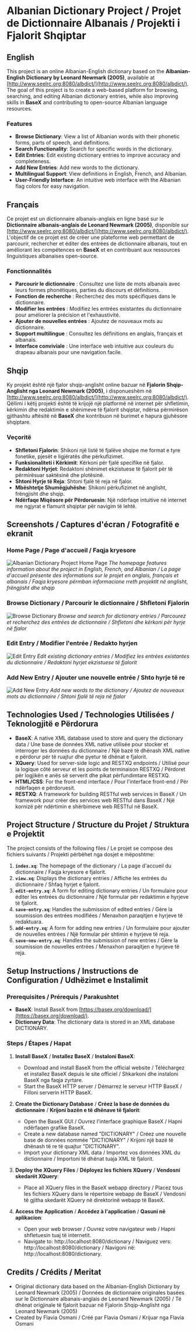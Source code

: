 # Albanian Dictionary Project / Projet de Dictionnaire Albanais / Projekti i Fjalorit Shqiptar

## English

This project is an online Albanian-English dictionary based on the **Albanian-English Dictionary by Leonard Newmark (2005)**, available at [http://www.seelrc.org:8080/albdict/](http://www.seelrc.org:8080/albdict/). The goal of this project is to create a web-based platform for browsing, searching, and editing Albanian dictionary entries, while also improving skills in **BaseX** and contributing to open-source Albanian language resources.

### Features

- **Browse Dictionary**: View a list of Albanian words with their phonetic forms, parts of speech, and definitions.
- **Search Functionality**: Search for specific words in the dictionary.
- **Edit Entries**: Edit existing dictionary entries to improve accuracy and completeness.
- **Add New Entries**: Add new words to the dictionary.
- **Multilingual Support**: View definitions in English, French, and Albanian.
- **User-Friendly Interface**: An intuitive web interface with the Albanian flag colors for easy navigation.

## Français

Ce projet est un dictionnaire albanais-anglais en ligne basé sur le **Dictionnaire albanais-anglais de Leonard Newmark (2005)**, disponible sur [http://www.seelrc.org:8080/albdict/](http://www.seelrc.org:8080/albdict/). L'objectif de ce projet est de créer une plateforme web permettant de parcourir, rechercher et éditer des entrées de dictionnaire albanais, tout en améliorant les compétences en **BaseX** et en contribuant aux ressources linguistiques albanaises open-source.

### Fonctionnalités

- **Parcourir le dictionnaire** : Consultez une liste de mots albanais avec leurs formes phonétiques, parties du discours et définitions.
- **Fonction de recherche** : Recherchez des mots spécifiques dans le dictionnaire.
- **Modifier les entrées** : Modifiez les entrées existantes du dictionnaire pour améliorer la précision et l'exhaustivité.
- **Ajouter de nouvelles entrées** : Ajoutez de nouveaux mots au dictionnaire.
- **Support multilingue** : Consultez les définitions en anglais, français et albanais.
- **Interface conviviale** : Une interface web intuitive aux couleurs du drapeau albanais pour une navigation facile.

## Shqip

Ky projekt është një fjalor shqip-anglisht online bazuar në **Fjalorin Shqip-Anglisht nga Leonard Newmark (2005)**, i disponueshëm në [http://www.seelrc.org:8080/albdict/](http://www.seelrc.org:8080/albdict/). Qëllimi i këtij projekti është të krijojë një platformë në internet për shfletimin, kërkimin dhe redaktimin e shënimeve të fjalorit shqiptar, ndërsa përmirëson gjithashtu aftësitë në **BaseX** dhe kontribuon në burimet e hapura gjuhësore shqiptare.

### Veçoritë

- **Shfletoni Fjalorin**: Shikoni një listë të fjalëve shqipe me format e tyre fonetike, pjesët e ligjëratës dhe përkufizimet.
- **Funksionaliteti i Kërkimit**: Kërkoni për fjalë specifike në fjalor.
- **Redaktoni Hyrjet**: Redaktoni shënimet ekzistuese të fjalorit për të përmirësuar saktësinë dhe plotësinë.
- **Shtoni Hyrje të Reja**: Shtoni fjalë të reja në fjalor.
- **Mbështetje Shumëgjuhëshe**: Shikoni përkufizimet në anglisht, frëngjisht dhe shqip.
- **Ndërfaqe Miqësore për Përdoruesin**: Një ndërfaqe intuitive në internet me ngjyrat e flamurit shqiptar për navigim të lehtë.

## Screenshots / Captures d'écran / Fotografitë e ekranit

### Home Page / Page d'accueil / Faqja kryesore
![Albanian Dictionary Project Home Page](screenshots/home_page.png)
*The homepage features information about the project in English, French, and Albanian / La page d'accueil présente des informations sur le projet en anglais, français et albanais / Faqja kryesore përmban informacione rreth projektit në anglisht, frëngjisht dhe shqip*

### Browse Dictionary / Parcourir le dictionnaire / Shfletoni Fjalorin
![Browse Dictionary](screenshots/browse_dictionary.png)
*Browse and search for dictionary entries / Parcourez et recherchez des entrées de dictionnaire / Shfletoni dhe kërkoni për hyrje në fjalor*

### Edit Entry / Modifier l'entrée / Redakto hyrjen
![Edit Entry](screenshots/edit_entry.png)
*Edit existing dictionary entries / Modifiez les entrées existantes du dictionnaire / Redaktoni hyrjet ekzistuese të fjalorit*

### Add New Entry / Ajouter une nouvelle entrée / Shto hyrje të re
![Add New Entry](screenshots/add_entry.png)
*Add new words to the dictionary / Ajoutez de nouveaux mots au dictionnaire / Shtoni fjalë të reja në fjalor*

## Technologies Used / Technologies Utilisées / Teknologjitë e Përdorura

- **BaseX**: A native XML database used to store and query the dictionary data / Une base de données XML native utilisée pour stocker et interroger les données du dictionnaire / Një bazë të dhënash XML native e përdorur për të ruajtur dhe pyetur të dhënat e fjalorit.
- **XQuery**: Used for server-side logic and RESTXQ endpoints / Utilisé pour la logique côté serveur et les points de terminaison RESTXQ / Përdoret për logjikën e anës së serverit dhe pikat përfundimtare RESTXQ.
- **HTML/CSS**: For the front-end interface / Pour l'interface front-end / Për ndërfaqen e përdoruesit.
- **RESTXQ**: A framework for building RESTful web services in BaseX / Un framework pour créer des services web RESTful dans BaseX / Një kornizë për ndërtimin e shërbimeve web RESTful në BaseX.

## Project Structure / Structure du Projet / Struktura e Projektit

The project consists of the following files / Le projet se compose des fichiers suivants / Projekti përbëhet nga dosjet e mëposhtme:

1. **`index.xq`**: The homepage of the dictionary / La page d'accueil du dictionnaire / Faqja kryesore e fjalorit.
2. **`view.xq`**: Displays the dictionary entries / Affiche les entrées du dictionnaire / Shfaq hyrjet e fjalorit.
3. **`edit-entry.xq`**: A form for editing dictionary entries / Un formulaire pour éditer les entrées du dictionnaire / Një formular për redaktimin e hyrjeve të fjalorit.
4. **`save-entry.xq`**: Handles the submission of edited entries / Gère la soumission des entrées modifiées / Menaxhon paraqitjen e hyrjeve të redaktuara.
5. **`add-entry.xq`**: A form for adding new entries / Un formulaire pour ajouter de nouvelles entrées / Një formular për shtimin e hyrjeve të reja.
6. **`save-new-entry.xq`**: Handles the submission of new entries / Gère la soumission de nouvelles entrées / Menaxhon paraqitjen e hyrjeve të reja.

## Setup Instructions / Instructions de Configuration / Udhëzimet e Instalimit

### Prerequisites / Prérequis / Parakushtet

- **BaseX**: Install BaseX from [https://basex.org/download/](https://basex.org/download/).
- **Dictionary Data**: The dictionary data is stored in an XML database DICTIONARY.

### Steps / Étapes / Hapat

1. **Install BaseX** / **Installez BaseX** / **Instaloni BaseX**:
   - Download and install BaseX from the official website / Téléchargez et installez BaseX depuis le site officiel / Shkarkoni dhe instaloni BaseX nga faqja zyrtare.
   - Start the BaseX HTTP server / Démarrez le serveur HTTP BaseX / Filloni serverin HTTP BaseX.

2. **Create the Dictionary Database** / **Créez la base de données du dictionnaire** / **Krijoni bazën e të dhënave të fjalorit**:
   - Open the BaseX GUI / Ouvrez l'interface graphique BaseX / Hapni ndërfaqen grafike BaseX.
   - Create a new database named "DICTIONARY" / Créez une nouvelle base de données nommée "DICTIONARY" / Krijoni një bazë të dhënash të re të quajtur "DICTIONARY".
   - Import your dictionary XML data / Importez vos données XML du dictionnaire / Importoni të dhënat tuaja XML të fjalorit.

3. **Deploy the XQuery Files** / **Déployez les fichiers XQuery** / **Vendosni skedarët XQuery**:
   - Place all XQuery files in the BaseX webapp directory / Placez tous les fichiers XQuery dans le répertoire webapp de BaseX / Vendosni të gjitha skedarët XQuery në direktorinë webapp të BaseX.

4. **Access the Application** / **Accédez à l'application** / **Qasuni në aplikacion**:
   - Open your web browser / Ouvrez votre navigateur web / Hapni shfletuesin tuaj të internetit.
   - Navigate to: http://localhost:8080/dictionary / Naviguez vers: http://localhost:8080/dictionary / Navigoni në: http://localhost:8080/dictionary.

## Credits / Crédits / Meritat

- Original dictionary data based on the Albanian-English Dictionary by Leonard Newmark (2005) / Données de dictionnaire originales basées sur le Dictionnaire albanais-anglais de Leonard Newmark (2005) / Të dhënat origjinale të fjalorit bazuar në Fjalorin Shqip-Anglisht nga Leonard Newmark (2005)
- Created by Flavia Osmani / Créé par Flavia Osmani / Krijuar nga Flavia Osmani
